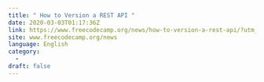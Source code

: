 ```yaml
---
title: " How to Version a REST API "
date: 2020-03-03T01:17:36Z
link: https://www.freecodecamp.org/news/how-to-version-a-rest-api/?utm_medium=RSS&utm_source=news.12bit.vn
site: www.freecodecamp.org/news
language: English
category:
  -   
draft: false
---
```


